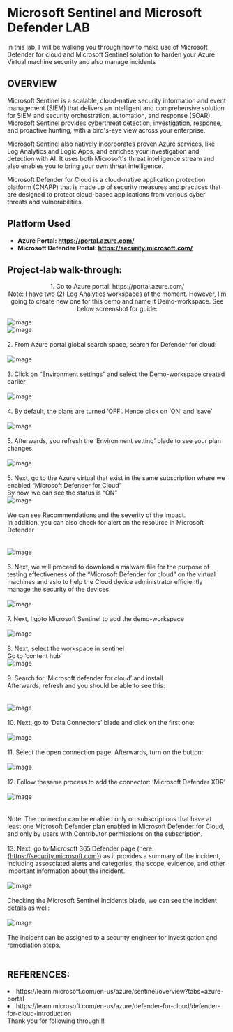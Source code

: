 # Microsoft Sentinel and Microsoft Defender LAB
In this lab, I will be walking you through how to make use of Microsoft Defender for cloud and Microsoft Sentinel solution to harden your Azure Virtual machine security and also manage incidents

<h2>OVERVIEW</h2>

<p>Microsoft Sentinel is a scalable, cloud-native security information and event management (SIEM) that delivers an intelligent and comprehensive solution for SIEM and security orchestration, automation, and response (SOAR). Microsoft Sentinel provides cyberthreat detection, investigation, response, and proactive hunting, with a bird's-eye view across your enterprise.

<p>Microsoft Sentinel also natively incorporates proven Azure services, like Log Analytics and Logic Apps, and enriches your investigation and detection with AI. It uses both Microsoft's threat intelligence stream and also enables you to bring your own threat intelligence.

<p>Microsoft Defender for Cloud is a cloud-native application protection platform (CNAPP) that is made up of security measures and practices that are designed to protect cloud-based applications from various cyber threats and vulnerabilities. </p>


<h2>Platform Used</h2>

- <b>Azure Portal: https://portal.azure.com/</b> 
- <b>Microsoft Defender Portal: https://security.microsoft.com/</b>

<h2>Project-lab walk-through:</h2>

<p align="center">
1. Go to Azure portal: https://portal.azure.com/ 
<br>  
Note: I have two (2) Log Analytics workspaces at the moment. However, I’m going to create new one for this demo and name it Demo-workspace. See below screenshot for guide:
 
<br>

 ![image](https://github.com/user-attachments/assets/0db41cd3-7d57-4f44-9067-591fe7432a82) 
 <br>
 ![image](https://github.com/user-attachments/assets/21363dbe-dd63-4ed9-ac92-cada0f8a65ed)
<br/>
<br>
2. From Azure portal global search space, search for Defender for cloud: 
<br />
<br />
![image](https://github.com/user-attachments/assets/691cf1bd-2c89-4c07-8a09-8a3a44168efb)
<br />
<br />
3. Click on “Environment settings” and select the Demo-workspace created earlier
<br />
<br />
![image](https://github.com/user-attachments/assets/934b6897-4574-4700-9d86-a87984e49caf)
<br />
<br />
4. By default, the plans are turned ‘OFF’. Hence click on ‘ON’ and ‘save’
<br />
<br />
![image](https://github.com/user-attachments/assets/a796c8f7-b558-4c69-bb46-4c5f6e7af787)
<br />
<br />
5. Afterwards, you refresh the ‘Environment setting’ blade to see your plan changes
<br />
<br />
![image](https://github.com/user-attachments/assets/3c31e035-a938-4d1d-89a2-9d6b8b808305)
<br />
<br />
5. Next, go to the Azure virtual that exist in the same subscription where we enabled “Microsoft Defender for Cloud”
<br> By now, we can see the status is “ON” <br />
![image](https://github.com/user-attachments/assets/5924e365-024d-4d47-a1bd-1e0458522fe1)
<br />
<br />
We can see Recommendations and the severity of the impact.
<br> In addition, you can also check for alert on the resource in Microsoft Defender <br />
<br />
<br />
![image](https://github.com/user-attachments/assets/dc496ea8-a312-4793-a0e4-605ea7cfaeba)
<br />
<br />
6. Next, we will proceed to download a malware file for the purpose of testing effectiveness of the “Microsoft Defender for cloud” on the virtual machines and aslo to help the Cloud device administrator efficiently manage the security of the devices.
<br />
<br />
![image](https://github.com/user-attachments/assets/23cb1e56-68fa-4b92-a529-adc62357c5a0)
<br />
<br />
7. Next, I goto Microsoft Sentinel to add the demo-workspace
<br />
<br />
![image](https://github.com/user-attachments/assets/874ac8f7-0703-49c8-9079-fe21a0e661a0)
<br />
<br />
8. Next, select the workspace in sentinel
<br> Go to ‘content hub’ <br />
![image](https://github.com/user-attachments/assets/c730286e-9806-4e7e-bfb2-ae8ce3640d9c)
<br />
<br />
9. Search for ‘Microsoft defender for cloud’ and install
<br> Afterwards, refresh and you should be able to see this:
<br />
<br />
<br />
![image](https://github.com/user-attachments/assets/889ed745-7a6b-40fe-883e-b38222dc86dd)
<br />
<br />
10. Next, go to ‘Data Connectors’ blade and click on the first one:
<br />
<br />
![image](https://github.com/user-attachments/assets/3f28519c-ae4e-42d4-ac97-5d84fc884546)
<br />
<br />
11. Select the open connection page. Afterwards, turn on the button:
<br />
<br />
![image](https://github.com/user-attachments/assets/a1596245-d032-4520-97f4-fca5443d0b87)
<br />
<br />
12. Follow thesame process to add the connector: ‘Microsoft Defender XDR’
<br />
<br />
![image](https://github.com/user-attachments/assets/81d4024f-8073-4aa1-be0b-a5ef19b09977)
<br />
<br />
<br>Note: The connector can be enabled only on subscriptions that have at least one Microsoft Defender plan enabled in Microsoft Defender for Cloud, and only by users with Contributor permissions on the subscription.
<br />
<br />
13. Next, go to Microsoft 365 Defender page (here:{https://security.microsoft.com}) as it provides a summary of the incident, including assosciated alerts and categories, the scope, evidence, and other important information about the incident.
<br />
<br />
![image](https://github.com/user-attachments/assets/28ad1fe5-8304-4d42-bb5a-596fe5c4e69b)
<br />
<br />
Checking the Microsoft Sentinel Incidents blade, we can see the incident details as well:
<br />
<br />
![image](https://github.com/user-attachments/assets/00f6618b-2d43-4874-8797-b5503268562e)
<br />
<br />
The incident can be assigned to a security engineer for investigation and remediation steps.
<br />
<br />
<h2>REFERENCES:</h2>
<li>https://learn.microsoft.com/en-us/azure/sentinel/overview?tabs=azure-portal
<li>https://learn.microsoft.com/en-us/azure/defender-for-cloud/defender-for-cloud-introduction</li>
Thank you for following through!!!
<br />
